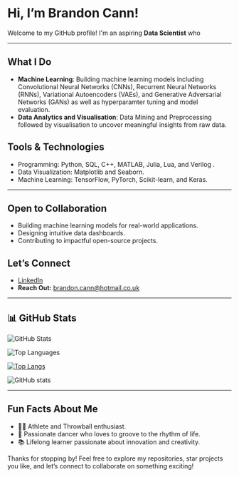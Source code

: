 # Hi, I’m Brandon Cann!
Welcome to my GitHub profile! I'm an aspiring **Data Scientist** who 
           
---

## What I Do
- **Machine Learning**: Building machine learning models including Convolutional Neural Networks (CNNs), Recurrent Neural Networks (RNNs), Variational Autoencoders (VAEs), and Generative Adversarial Networks (GANs) as well as hyperparamter tuning and model evaluation.
- **Data Analytics and Visualisation**: Data Mining and Preprocessing followed by visualisation to uncover meaningful insights from raw data.

## Tools & Technologies  
- Programming: Python, SQL, C++, MATLAB, Julia, Lua, and Verilog  .
- Data Visualization: Matplotlib and Seaborn. 
- Machine Learning: TensorFlow, PyTorch, Scikit-learn, and Keras.

---

## Open to Collaboration  
- Building machine learning models for real-world applications.  
- Designing intuitive data dashboards.  
- Contributing to impactful open-source projects.

## Let’s Connect

- [LinkedIn](https://www.linkedin.com/in/bc319ic/)
- **Reach Out:** brandon.cann@hotmail.co.uk

---

## 📊 GitHub Stats

![GitHub Stats](https://github-readme-stats.vercel.app/api?username=bc319IC&show_icons=true&theme=radical)

![Top Languages](https://github-readme-stats.vercel.app/api/top-langs/?username=bc319IC&layout=compact&theme=radical)

[![Top Langs](https://github-readme-stats.vercel.app/api/top-langs/?username=bc319IC&layout=donut)](https://github.com/bc319IC/github-readme-stats)

![GitHub stats](https://github-readme-stats.vercel.app/api?username=bc319IC)


---

## Fun Facts About Me

- 🏃‍♀️ Athlete and Throwball enthusiast.
- 💃 Passionate dancer who loves to groove to the rhythm of life.
- 📚 Lifelong learner passionate about innovation and creativity.

Thanks for stopping by! Feel free to explore my repositories, star projects you like, and let’s connect to collaborate on something exciting!